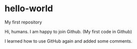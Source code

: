 # hello-world
My first repository

Hi, humans.
I am happy to join Github. (My first code in Github)

I learned how to use GitHub again and added some comments.
